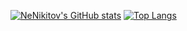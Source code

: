 [![NeNikitov's GitHub stats](https://github-readme-stats.vercel.app/api?username=nenikitov&count_private=true&show_icons=true&title_color=30CCBC&text_color=fff&icon_color=cc3086&bg_color=45,101010,1f1f1f)](https://github.com/anuraghazra/github-readme-stats)
[![Top Langs](https://github-readme-stats.vercel.app/api/top-langs/?username=nenikitov&layout=compact&title_color=30CCBC&text_color=fff&bg_color=45,101010,1f1f1f)](https://github.com/anuraghazra/github-readme-stats)